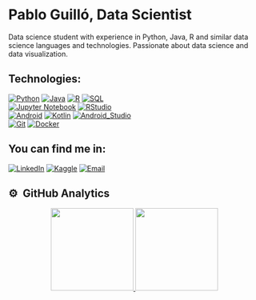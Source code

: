 # Pablo Guilló, Data Scientist

Data science student with experience in Python, Java, R and similar data science languages and technologies. Passionate about data science and data visualization.

## Technologies:

[![Python](https://img.shields.io/badge/Python-yellow?style=for-the-badge&logo=python&logoColor=white&labelColor=101010)]()
[![Java](https://img.shields.io/badge/Java-007396?style=for-the-badge&logo=java&logoColor=white&labelColor=101010)]()
[![R](https://img.shields.io/badge/R-276DC3?style=for-the-badge&logo=r&logoColor=white&labelColor=101010)]()
[![SQL](https://img.shields.io/badge/SQL-red?style=for-the-badge&labelColor=101010)]()
</br>
[![Jupyter Notebook](https://img.shields.io/badge/Jupyter-Notebook-orange?style=for-the-badge&logo=jupyter&logoColor=white&labelColor=101010)]()
[![RStudio](https://img.shields.io/badge/RStudio-75AADB?style=for-the-badge&labelColor=101010)]()
</br>
[![Android](https://img.shields.io/badge/Android-3DDC84?style=for-the-badge&logo=android&logoColor=white&labelColor=101010)]()
[![Kotlin](https://img.shields.io/badge/Kotlin-0095D5?style=for-the-badge&logo=kotlin&logoColor=white&labelColor=101010)]()
[![Android_Studio](https://img.shields.io/badge/Android_Studio-3DDC84?style=for-the-badge&logo=android-studio&logoColor=white&labelColor=101010)]()
</br>
[![Git](https://img.shields.io/badge/Git-F05032?style=for-the-badge&logo=git&logoColor=white&labelColor=101010)]()
[![Docker](https://img.shields.io/badge/Docker-2496ED?style=for-the-badge&logo=docker&logoColor=white&labelColor=101010)]()
</br>

## You can find me in:

[![LinkedIn](https://img.shields.io/badge/LinkedIn-Pablo_Guilló-0077B5?style=for-the-badge&logo=linkedin&logoColor=white&labelColor=101010)]([https://www.linkedin.com/in/pablo-guill%C3%B3-jim%C3%A9nez-270981230])
[![Kaggle](https://img.shields.io/badge/Kaggle-Pablo_Guill%C3%B3-20BEFF?style=for-the-badge&logo=kaggle&logoColor=white&labelColor=101010)](https://www.kaggle.com/pguillo02)
[![Email](https://img.shields.io/badge/pabloguilloprofesional@gmail.com-Professional_Email-D14836?style=for-the-badge&logo=gmail&logoColor=white&labelColor=101010)](mailto:pabloguilloprofesional@gmail.com)
</br>

## ⚙️ &nbsp;GitHub Analytics

<p align="center">
<a href="https://github.com/pguillo02">
  <img height="165em" src="https://github-readme-stats-eight-theta.vercel.app/api?username=pguillo02&show_icons=true&theme=algolia&include_all_commits=true&count_private=true"/>
  <img height="165em" src="https://github-readme-stats-eight-theta.vercel.app/api/top-langs/?username=pguillo02&layout=compact&langs_count=8&theme=algolia"/>
</a>
</p>

